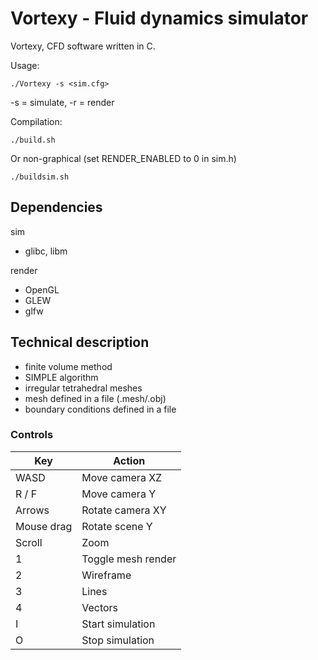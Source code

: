 # Vortexy - Fluid dynamics simulator

Vortexy, CFD software written in C.

Usage:

```
./Vortexy -s <sim.cfg>
```
-s = simulate, -r = render

Compilation:

```
./build.sh
```

Or non-graphical (set RENDER_ENABLED to 0 in sim.h)

```
./buildsim.sh
```

## Dependencies

sim
- glibc, libm

render
- OpenGL
- GLEW
- glfw

## Technical description

- finite volume method
- SIMPLE algorithm
- irregular tetrahedral meshes
- mesh defined in a file (.mesh/.obj)
- boundary conditions defined in a file

### Controls

| Key | Action |
| --- | ------ |
| WASD | Move camera XZ |
| R / F | Move camera Y |
| Arrows | Rotate camera XY |
| Mouse drag | Rotate scene Y |
| Scroll | Zoom |
| 1 | Toggle mesh render |
| 2 | Wireframe |
| 3 | Lines |
| 4 | Vectors |
| I | Start simulation |
| O | Stop simulation |
